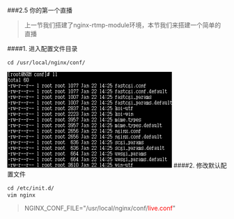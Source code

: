 ###2.5 你的第一个直播
>上一节我们搭建了nginx-rtmp-module环境，本节我们来搭建一个简单的直播

####1. 进入配置文件目录
```
cd /usr/local/nginx/conf/
```
![](/assets/微信截图_20180122155958.png)
####2. 修改默认配置文件
```
cd /etc/init.d/
vim nginx
```
>NGINX_CONF_FILE="/usr/local/nginx/conf/<font color="red">live.conf</font>" 

